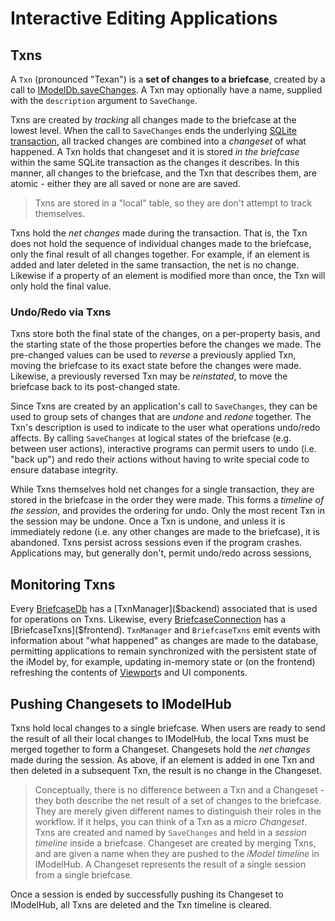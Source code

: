 # Interactive Editing Applications

## Txns

A `Txn` (pronounced "Texan") is a **set of changes to a briefcase**, created by a call to [IModelDb.saveChanges]($backend). A Txn may optionally have a name, supplied with the `description` argument to `SaveChange`.

Txns are created by *tracking* all changes made to the briefcase at the lowest level. When the call to `SaveChanges` ends the underlying [SQLite transaction](https://sqlite.org/lang_transaction.html), all tracked changes are combined into a *changeset* of what happened. A Txn holds that changeset and it is stored *in the briefcase* within the same SQLite transaction as the changes it describes. In this manner, all changes to the briefcase, and the Txn that describes them, are atomic - either they are all saved or none are are saved.

> Txns are stored in a "local" table, so they are don't attempt to track themselves.

Txns hold the *net changes* made during the transaction. That is, the Txn does not hold the sequence of individual changes made to the briefcase, only the final result of all changes together. For example, if an element is added and later deleted in the same transaction, the net is no change. Likewise if a property of an element is modified more than once, the Txn will only hold the final value.

### Undo/Redo via Txns

Txns store both the final state of the changes, on a per-property basis, and the starting state of the those properties before the changes we made. The pre-changed values can be used to *reverse* a previously applied Txn, moving the briefcase to its exact state before the changes were made. Likewise, a previously reversed Txn may be *reinstated*, to move the briefcase back to its post-changed state.

Since Txns are created by an application's call to `SaveChanges`, they can be used to group sets of changes that are *undone* and *redone* together. The Txn's description is used to indicate to the user what operations undo/redo affects. By calling `SaveChanges` at logical states of the briefcase (e.g. between user actions), interactive programs can permit users to undo (i.e. "back up") and redo their actions without having to write special code to ensure database integrity.

While Txns themselves hold net changes for a single transaction, they are stored in the briefcase in the order they were made. This forms a *timeline of the session*, and provides the ordering for undo. Only the most recent Txn in the session may be undone. Once a Txn is undone, and unless it is immediately redone (i.e. any other changes are made to the briefcase), it is abandoned. Txns persist across sessions even if the program crashes. Applications may, but generally don't, permit undo/redo across sessions,

## Monitoring Txns

Every [BriefcaseDb]($backend) has a [TxnManager]($backend) associated that is used for operations on Txns. Likewise, every [BriefcaseConnection]($frontend) has a [BriefcaseTxns]($frontend). `TxnManager` and `BriefcaseTxns` emit events with information about "what happened" as changes are made to the database, permitting applications to remain synchronized with the persistent state of the iModel by, for example, updating in-memory state or (on the frontend) refreshing the contents of [Viewport]($frontend)s and UI components.

## Pushing Changesets to IModelHub

Txns hold local changes to a single briefcase. When users are ready to send the result of all their local changes to IModelHub, the local Txns must be merged together to form a Changeset. Changesets hold the *net changes* made during the session. As above, if an element is added in one Txn and then deleted in a subsequent Txn, the result is no change in the Changeset.

> Conceptually, there is no difference between a Txn and a Changeset - they both describe the net result of a set of changes to the briefcase. They are merely given different names to distinguish their roles in the workflow. If it helps, you can think of a Txn as a *micro Changeset*. Txns are created and named by `SaveChanges` and held in a *session timeline* inside a briefcase. Changeset are created by merging Txns, and are given a name when they are pushed to the *iModel timeline* in IModelHub. A Changeset represents the result of a single session from a single briefcase.

Once a session is ended by successfully pushing its Changeset to IModelHub, all Txns are deleted and the Txn timeline is cleared.
